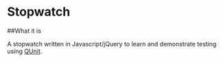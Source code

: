 # Stopwatch

##What it is

A stopwatch written in Javascript/jQuery to learn and demonstrate testing using [QUnit](https://qunitjs.com/).

